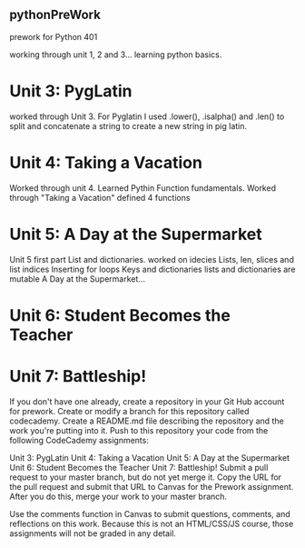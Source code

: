 ## pythonPreWork
prework for Python 401

working through unit 1, 2 and 3... learning python basics.

# Unit 3: PygLatin
worked through Unit 3.
For Pyglatin I used .lower(), .isalpha() and .len() to split and concatenate a string to create a new string in pig latin. 

# Unit 4: Taking a Vacation
Worked through unit 4.  Learned Pythin Function fundamentals.
Worked through "Taking a Vacation"  defined 4 functions 

# Unit 5: A Day at the Supermarket
Unit 5 first part List and dictionaries.
worked on 
idecies
Lists, len, slices and list indices
Inserting
for loops
Keys and dictionaries
lists and dictionaries are mutable
A Day at the Supermarket...

# Unit 6: Student Becomes the Teacher

# Unit 7: Battleship!



If you don't have one already, create a repository in your Git Hub account for prework. Create or modify a branch for this repository called codecademy. Create a README.md file describing the repository and the work you're putting into it. Push to this repository your code from the following CodeCademy assignments:

Unit 3: PygLatin
Unit 4: Taking a Vacation
Unit 5: A Day at the Supermarket
Unit 6: Student Becomes the Teacher
Unit 7: Battleship!
Submit a pull request to your master branch, but do not yet merge it. Copy the URL for the pull request and submit that URL to Canvas for the Prework assignment. After you do this, merge your work to your master branch.

Use the comments function in Canvas to submit questions, comments, and reflections on this work. Because this is not an HTML/CSS/JS course, those assignments will not be graded in any detail.
